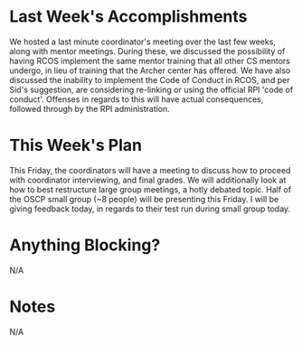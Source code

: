 # Last Week's Accomplishments
  We hosted a last minute coordinator's meeting over the last few weeks, along with mentor meetings. During these, we discussed the possibility of having RCOS implement the same mentor training that all other CS mentors undergo, in lieu of training that the Archer center has offered. We have also discussed the inability to implement the Code of Conduct in RCOS, and per Sid's suggestion, are considering re-linking or using the official RPI 'code of conduct'. Offenses in regards to this will have actual consequences, followed through by the RPI administration.
  

# This Week's Plan
  This Friday, the coordinators will have a meeting to discuss how to proceed with coordinator interviewing, and final grades. We will additionally look at how to best restructure large group meetings, a hotly debated topic.
  Half of the OSCP small group (~8 people) will be presenting this Friday. I will be giving feedback today, in regards to their test run during small group today.

# Anything Blocking?
N/A

# Notes
N/A
